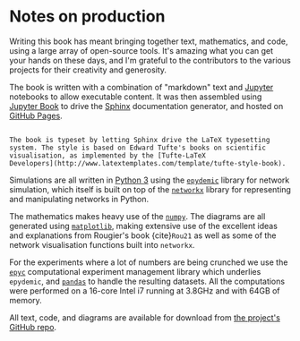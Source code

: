 # Notes on production

Writing this book has meant bringing together text, mathematics, and
code, using a large array of open-source tools. It's amazing what you
can get your hands on these days, and I'm grateful to the contributors
to the various projects for their creativity and generosity.

The book is written with a combination of "markdown" text and
[Jupyter](https://www.jjupyter.org) notebooks to allow executable
content. It was then assembled using [Jupyter
Book](https://jupyterbook.org) to drive the
[Sphinx](https://www.sphinx-doc.org/en/master/) documentation generator,
and hosted on [GitHub Pages](https://pages.github.com/).

```{only} latex

The book is typeset by letting Sphinx drive the LaTeX typesetting
system. The style is based on Edward Tufte's books on scientific
visualisation, as implemented by the [Tufte-LaTeX
Developers](http://www.latextemplates.com/template/tufte-style-book).
```

Simulations are all written in [Python 3](https://www.python.org)
using the [`epydemic`](https://pyepydemic.readthedocs.io/en/latest/)
library for network simulation, which itself is built on top of the
[`networkx`](https://networkx.github.io/) library for representing and
manipulating networks in Python.

The mathematics makes heavy use of the [`numpy`](https://numpy.org/).
The diagrams are all generated using
[`matplotlib`](https://matplotlib.org/), making extensive use of the
excellent ideas and explanations from Rougier's book {cite}`Rou21`
as well as some of the network visualisation functions built into
`networkx`.

For the experiments where a lot of numbers are being crunched we use
the [`epyc`](https://epyc.readthedocs.io/en/latest/) computational
experiment management library which underlies `epydemic`, and
[`pandas`](https://pandas.pydata.org/) to handle the resulting
datasets. All the computations were performed on a 16-core Intel i7
running at 3.8GHz and with 64GB of memory.

All text, code, and diagrams are available for download from [the
project's GitHub
repo](https://github.com/simoninireland/introduction-to-epidemics).
